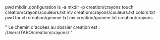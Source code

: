 pwd
mkdir .configuration
ls -a
mkdir -p creation/crayons
touch creation/crayons/couleurs.txt
mv creation/crayons/couleurs.txt colors.txt
pwd
touch creation/gomme.txt
mv creation/gomme.txt creation/crayons

" Le chemin d'accées au dossier creation est : /Users/TARO/creation/crayons/ "
